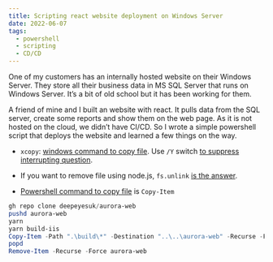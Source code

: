 ```yaml
---
title: Scripting react website deployment on Windows Server
date: 2022-06-07
tags:
  - powershell
  - scripting
  - CD/CD
---
```


One of my customers has an internally hosted website on their Windows Server. They store all their business data in MS SQL Server that runs on Windows Server. It’s a bit of old school but it has been working for them. 

A friend of mine and I built an website with react. It pulls data from the SQL server, create some reports and show them on the web page. As it is not hosted on the cloud, we didn’t have CI/CD. So I wrote a simple powershell script that deploys the website and learned a few things on the way.

- `xcopy`: [windows command to copy file](https://serverfault.com/questions/4639/what-is-the-windows-command-line-command-to-copy-files). Use `/Y` switch [to suppress interrupting question](https://stackoverflow.com/questions/11264231/is-there-any-way-to-force-copy-copy-without-overwrite-prompt-using-windows). 

- If you want to remove file using node.js, `fs.unlink` [is the answer](https://nodejs.org/api/fs.html#fs_fs_unlink_path_callback). 

- [Powershell command to copy file](https://docs.microsoft.com/en-us/powershell/module/microsoft.powershell.management/copy-item?view=powershell-7.2) is `Copy-Item`

```powershell
gh repo clone deepeyesuk/aurora-web
pushd aurora-web
yarn
yarn build-iis
Copy-Item -Path ".\build\*" -Destination "..\..\aurora-web" -Recurse -Force
popd
Remove-Item -Recurse -Force aurora-web
```

